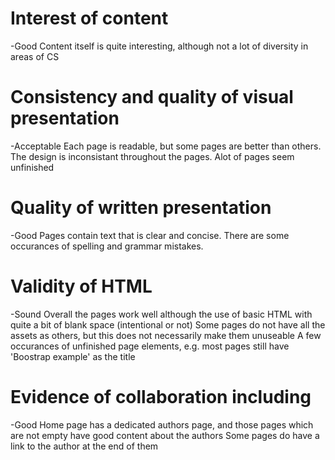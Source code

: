 
Interest of content
===================
-Good
Content itself is quite interesting, although not a lot of diversity in areas of CS

Consistency and quality of visual presentation
==============================================
-Acceptable
Each page is readable, but some pages are better than others. The design is inconsistant throughout the pages. Alot of pages seem unfinished

Quality of written presentation
===============================
-Good
Pages contain text that is clear and concise. There are some occurances of spelling and grammar mistakes.

Validity of HTML
================
-Sound
Overall the pages work well although the use of basic HTML with quite a bit of blank space (intentional or not)
Some pages do not have all the assets as others, but this does not necessarily make them unuseable
A few occurances of unfinished page elements, e.g. most pages still have 'Boostrap example' as the title

Evidence of collaboration including
===================================
-Good
Home page has a dedicated authors page, and those pages which are not empty have good content about the authors
Some pages do have a link to the author at the end of them